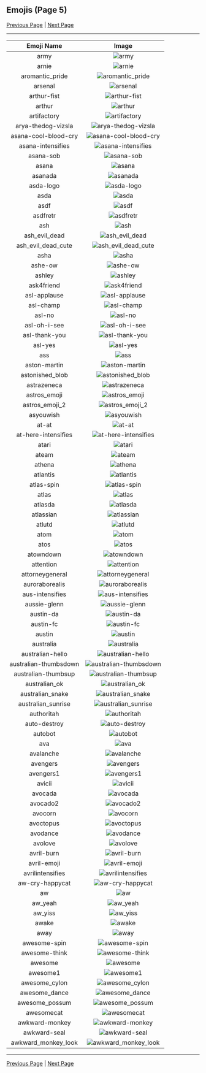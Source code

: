 
## Emojis (Page 5)

[Previous Page](/docs/hashicorp/page-a-0004.md)
  | [Next Page](/docs/hashicorp/page-a-0006.md)

<hr />

|Emoji Name|Image|
| :-: | :-: |
|army| ![army](/emojis/hashicorp/army.png)|
|arnie| ![arnie](/emojis/hashicorp/arnie.jpg)|
|aromantic_pride| ![aromantic_pride](/emojis/hashicorp/aromantic_pride.png)|
|arsenal| ![arsenal](/emojis/hashicorp/arsenal.png)|
|arthur-fist| ![arthur-fist](/emojis/hashicorp/arthur-fist.png)|
|arthur| ![arthur](/emojis/hashicorp/arthur.jpg)|
|artifactory| ![artifactory](/emojis/hashicorp/artifactory.png)|
|arya-thedog-vizsla| ![arya-thedog-vizsla](/emojis/hashicorp/arya-thedog-vizsla.jpg)|
|asana-cool-blood-cry| ![asana-cool-blood-cry](/emojis/hashicorp/asana-cool-blood-cry.png)|
|asana-intensifies| ![asana-intensifies](/emojis/hashicorp/asana-intensifies.gif)|
|asana-sob| ![asana-sob](/emojis/hashicorp/asana-sob.png)|
|asana| ![asana](/emojis/hashicorp/asana.png)|
|asanada| ![asanada](/emojis/hashicorp/asanada.png)|
|asda-logo| ![asda-logo](/emojis/hashicorp/asda-logo.png)|
|asda| ![asda](/emojis/hashicorp/asda.png)|
|asdf| ![asdf](/emojis/hashicorp/asdf.gif)|
|asdfretr| ![asdfretr](/emojis/hashicorp/asdfretr.jpg)|
|ash| ![ash](/emojis/hashicorp/ash.png)|
|ash_evil_dead| ![ash_evil_dead](/emojis/hashicorp/ash_evil_dead.png)|
|ash_evil_dead_cute| ![ash_evil_dead_cute](/emojis/hashicorp/ash_evil_dead_cute.png)|
|asha| ![asha](/emojis/hashicorp/asha.png)|
|ashe-ow| ![ashe-ow](/emojis/hashicorp/ashe-ow.png)|
|ashley| ![ashley](/emojis/hashicorp/ashley.jpg)|
|ask4friend| ![ask4friend](/emojis/hashicorp/ask4friend.jpg)|
|asl-applause| ![asl-applause](/emojis/hashicorp/asl-applause.gif)|
|asl-champ| ![asl-champ](/emojis/hashicorp/asl-champ.gif)|
|asl-no| ![asl-no](/emojis/hashicorp/asl-no.gif)|
|asl-oh-i-see| ![asl-oh-i-see](/emojis/hashicorp/asl-oh-i-see.gif)|
|asl-thank-you| ![asl-thank-you](/emojis/hashicorp/asl-thank-you.gif)|
|asl-yes| ![asl-yes](/emojis/hashicorp/asl-yes.gif)|
|ass| ![ass](/emojis/hashicorp/ass.png)|
|aston-martin| ![aston-martin](/emojis/hashicorp/aston-martin.jpg)|
|astonished_blob| ![astonished_blob](/emojis/hashicorp/astonished_blob.png)|
|astrazeneca| ![astrazeneca](/emojis/hashicorp/astrazeneca.png)|
|astros_emoji| ![astros_emoji](/emojis/hashicorp/astros_emoji.png)|
|astros_emoji_2| ![astros_emoji_2](/emojis/hashicorp/astros_emoji_2.png)|
|asyouwish| ![asyouwish](/emojis/hashicorp/asyouwish.jpg)|
|at-at| ![at-at](/emojis/hashicorp/at-at.png)|
|at-here-intensifies| ![at-here-intensifies](/emojis/hashicorp/at-here-intensifies.gif)|
|atari| ![atari](/emojis/hashicorp/atari.png)|
|ateam| ![ateam](/emojis/hashicorp/ateam.jpg)|
|athena| ![athena](/emojis/hashicorp/athena.png)|
|atlantis| ![atlantis](/emojis/hashicorp/atlantis.png)|
|atlas-spin| ![atlas-spin](/emojis/hashicorp/atlas-spin.gif)|
|atlas| ![atlas](/emojis/hashicorp/atlas.png)|
|atlasda| ![atlasda](/emojis/hashicorp/atlasda.png)|
|atlassian| ![atlassian](/emojis/hashicorp/atlassian.png)|
|atlutd| ![atlutd](/emojis/hashicorp/atlutd.jpg)|
|atom| ![atom](/emojis/hashicorp/atom.png)|
|atos| ![atos](/emojis/hashicorp/atos.png)|
|atowndown| ![atowndown](/emojis/hashicorp/atowndown.gif)|
|attention| ![attention](/emojis/hashicorp/attention.png)|
|attorneygeneral| ![attorneygeneral](/emojis/hashicorp/attorneygeneral.jpg)|
|auroraborealis| ![auroraborealis](/emojis/hashicorp/auroraborealis.jpg)|
|aus-intensifies| ![aus-intensifies](/emojis/hashicorp/aus-intensifies.gif)|
|aussie-glenn| ![aussie-glenn](/emojis/hashicorp/aussie-glenn.png)|
|austin-da| ![austin-da](/emojis/hashicorp/austin-da.png)|
|austin-fc| ![austin-fc](/emojis/hashicorp/austin-fc.png)|
|austin| ![austin](/emojis/hashicorp/austin.jpg)|
|australia| ![australia](/emojis/hashicorp/australia.gif)|
|australian-hello| ![australian-hello](/emojis/hashicorp/australian-hello.png)|
|australian-thumbsdown| ![australian-thumbsdown](/emojis/hashicorp/australian-thumbsdown.png)|
|australian-thumbsup| ![australian-thumbsup](/emojis/hashicorp/australian-thumbsup.png)|
|australian_ok| ![australian_ok](/emojis/hashicorp/australian_ok.png)|
|australian_snake| ![australian_snake](/emojis/hashicorp/australian_snake.png)|
|australian_sunrise| ![australian_sunrise](/emojis/hashicorp/australian_sunrise.png)|
|authoritah| ![authoritah](/emojis/hashicorp/authoritah.jpg)|
|auto-destroy| ![auto-destroy](/emojis/hashicorp/auto-destroy.png)|
|autobot| ![autobot](/emojis/hashicorp/autobot.png)|
|ava| ![ava](/emojis/hashicorp/ava.jpg)|
|avalanche| ![avalanche](/emojis/hashicorp/avalanche.png)|
|avengers| ![avengers](/emojis/hashicorp/avengers.jpg)|
|avengers1| ![avengers1](/emojis/hashicorp/avengers1.gif)|
|avicii| ![avicii](/emojis/hashicorp/avicii.png)|
|avocada| ![avocada](/emojis/hashicorp/avocada.png)|
|avocado2| ![avocado2](/emojis/hashicorp/avocado2.png)|
|avocorn| ![avocorn](/emojis/hashicorp/avocorn.png)|
|avoctopus| ![avoctopus](/emojis/hashicorp/avoctopus.png)|
|avodance| ![avodance](/emojis/hashicorp/avodance.gif)|
|avolove| ![avolove](/emojis/hashicorp/avolove.png)|
|avril-burn| ![avril-burn](/emojis/hashicorp/avril-burn.gif)|
|avril-emoji| ![avril-emoji](/emojis/hashicorp/avril-emoji.png)|
|avrilintensifies| ![avrilintensifies](/emojis/hashicorp/avrilintensifies.gif)|
|aw-cry-happycat| ![aw-cry-happycat](/emojis/hashicorp/aw-cry-happycat.png)|
|aw| ![aw](/emojis/hashicorp/aw.png)|
|aw_yeah| ![aw_yeah](/emojis/hashicorp/aw_yeah.gif)|
|aw_yiss| ![aw_yiss](/emojis/hashicorp/aw_yiss.png)|
|awake| ![awake](/emojis/hashicorp/awake.png)|
|away| ![away](/emojis/hashicorp/away.png)|
|awesome-spin| ![awesome-spin](/emojis/hashicorp/awesome-spin.gif)|
|awesome-think| ![awesome-think](/emojis/hashicorp/awesome-think.png)|
|awesome| ![awesome](/emojis/hashicorp/awesome.png)|
|awesome1| ![awesome1](/emojis/hashicorp/awesome1.gif)|
|awesome_cylon| ![awesome_cylon](/emojis/hashicorp/awesome_cylon.gif)|
|awesome_dance| ![awesome_dance](/emojis/hashicorp/awesome_dance.gif)|
|awesome_possum| ![awesome_possum](/emojis/hashicorp/awesome_possum.jpg)|
|awesomecat| ![awesomecat](/emojis/hashicorp/awesomecat.png)|
|awkward-monkey| ![awkward-monkey](/emojis/hashicorp/awkward-monkey.png)|
|awkward-seal| ![awkward-seal](/emojis/hashicorp/awkward-seal.jpg)|
|awkward_monkey_look| ![awkward_monkey_look](/emojis/hashicorp/awkward_monkey_look.gif)|

<hr/>

[Previous Page](/docs/hashicorp/page-a-0004.md)
  | [Next Page](/docs/hashicorp/page-a-0006.md)